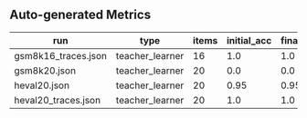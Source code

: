 
## Auto-generated Metrics

| run | type | items | initial_acc | final_acc | delta_acc | mean_turns | acc_per_1k_tokens | error |
|---|---|---|---|---|---|---|---|---|
| gsm8k16_traces.json | teacher_learner | 16 | 1.0 | 1.0 | 0.0 | 1 |  |  |
| gsm8k20.json | teacher_learner | 20 | 0.0 | 0.0 | 0.0 | 2 |  |  |
| heval20.json | teacher_learner | 20 | 0.95 | 0.95 | 0.0 | 1 |  |  |
| heval20_traces.json | teacher_learner | 20 | 1.0 | 1.0 | 0.0 | 1 |  |  |
